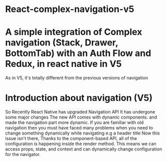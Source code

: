 # React-complex-navigation-v5

# A simple integration of Complex navigation (Stack, Drawer, BottomTab) with an Auth Flow and Redux, in react native in V5

As in V5, it's totally different from the previous versions of navigation

# Introduction about navigation (V5)
So Recently React Native has upgraded Navigation API
It has undergone some major changes
The new API comes with dynamic components. and made the navigation part more dynamic.
If you are familiar with old navigation then you must have faced many problems when you need to change something dynamically while navigating e.g a header title
Now this issue isn't there, Thanks to the component-based API, all of the configuration is happening inside the render method. This means we can access props, state, and context and can dynamically change configuration for the navigator.

